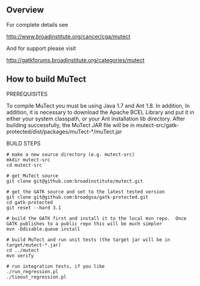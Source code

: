 Overview
--------------------------------------------------------
For complete details see

http://www.broadinstitute.org/cancer/cga/mutect

And for support please visit

http://gatkforums.broadinstitute.org/categories/mutect


How to build MuTect
--------------------------------------------------------

PREREQUISITES

To compile MuTect you must be using Java 1.7 and Ant 1.8.  In addition, In addition, it is necessary to download the Apache BCEL Library and put it in either your system classpath, or your Ant installation lib directory.  After building successfully, the MuTect JAR file will be in mutect-src/gatk-protected/dist/packages/muTect-*/muTect.jar 

BUILD STEPS

    # make a new source directory (e.g. mutect-src)
    mkdir mutect-src
    cd mutect-src

    # get MuTect source
    git clone git@github.com:broadinstitute/mutect.git

    # get the GATK source and set to the latest tested version
    git clone git@github.com:broadgsa/gatk-protected.git
    cd gatk-protected
    git reset --hard 3.1 
    
    # build the GATK first and install it to the local mvn repo.  Once GATK publishes to a public repo this will be much simpler
    mvn -Ddisable.queue install

	# build MuTect and run unit tests (the target jar will be in target/mutect-*.jar)
	cd ../mutect
	mvn verify
	
	# run integration tests, if you like
	./run_regression.pl
	./tieout_regression.pl

